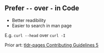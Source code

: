 ## Prefer `--` over `-` in Code

- Better readibility
- Easier to search in man page

E.g. `curl --head` over `curl -I`

Prior art: [tldr-pages Contributing Guidelines 5][1]

[1]: https://github.com/tldr-pages/tldr/blob/main/CONTRIBUTING.md#guidelines "tldr/CONTRIBUTING.md at main · tldr-pages/tldr · GitHub"
